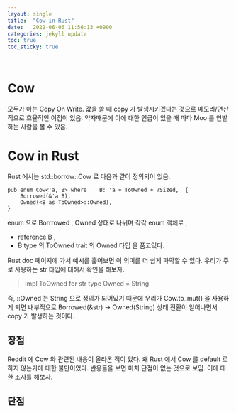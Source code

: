 ```yaml
---
layout: single
title:  "Cow in Rust"
date:   2022-06-06 11:56:13 +0900
categories: jekyll update
toc: true
toc_sticky: true

---
```


# Cow

모두가 아는 Copy On Write.
값을 쓸 때 copy 가 발생시키겠다는 것으로 메모리/연산적으로 효율적인 이점이 있음.
약자때문에 이에 대한 언급이 있을 때 마다 Moo 를 연발하는 사람을 볼 수 있음.


# Cow in Rust

Rust 에서는 std::borrow::Cow 로 다음과 같이 정의되어 있음.
```
pub enum Cow<'a, B> where    B: 'a + ToOwned + ?Sized,  {
    Borrowed(&'a B),
    Owned(<B as ToOwned>::Owned),
}
```

enum 으로 Borrrowed , Owned 상태로 나뉘며 각각 enum 객체로 ,
- reference B ,
- B type 의 ToOwned trait 의 Owned 타입
을 품고있다.

Rust doc 페이지에 가서 예시를 훑어보면 이 의미를 더 쉽게 파악할 수 있다.
우리가 주로 사용하는 str 타입에 대해서 확인을 해보자.

> impl ToOwned for str
> type Owned = String

즉, <str as ToOwned>::Owned 는 String 으로 정의가 되어있기 때문에
우리가 Cow.to_mut() 을 사용하게 되면 내부적으로 Borrowed(&str) ->  Owned(String) 상태 전환이 일어나면서
copy 가 발생하는 것이다.

## 장점

Reddit 에 Cow 와 관련된 내용이 올라온 적이 있다. 왜 Rust 에서 Cow 를 default 로 하지 않는가에 대한 불만이었다.
반응들을 보면 마치 단점이 없는 것으로 보임. 이에 대한 조사를 해보자.

## 단점
